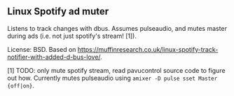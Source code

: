 ## Linux Spotify ad muter
Listens to track changes with dbus. Assumes pulseaudio, and mutes master during ads (i.e. not just spotify's stream! [1]).

License: BSD. Based on <https://muffinresearch.co.uk/linux-spotify-track-notifier-with-added-d-bus-love/>.

[1] TODO: only mute spotify stream, read pavucontrol source code to figure out how. Currently mutes pulseaudio using `amixer -D pulse sset Master {off|on}`.
